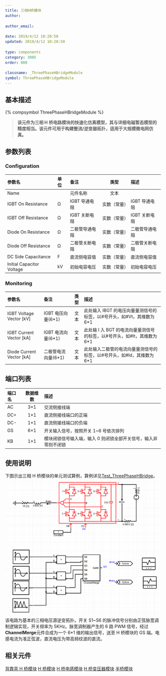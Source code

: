 ```yaml
---
title: 三相H桥模块
author:

author_email:

date: 2019/4/12 10:20:50
updated: 2019/4/12 10:20:50

type: components
category: 3005
order: 800

classname: _ThreePhaseHBridgeModule
symbol: ThreePhaseHBridgeModule
---
```


## 基本描述

{% compsymbol ThreePhaseHBridgeModule %}

> **该元件为三相 H 桥电路模块的快速化仿真模型，其与详细电磁暂态模型的精度相当。该元件可用于构建整流/逆变器拓扑，适用于大规模微电网仿真。**

## 参数列表

### Configuration

| 参数名                    | 单位 | 备注           |     类型     | 描述           |
| :------------------------ | :--- | :------------- | :----------: | :------------- |
| Name                      |      | 元件名称       |     文本     |                |
| IGBT On Resistance        | Ω    | IGBT 导通电阻  | 实数（常量） | IGBT 导通电阻  |
| IGBT Off Resistance       | Ω    | IGBT 关断电阻  | 实数（常量） | IGBT 关断电阻  |
| Diode On Resistance       | Ω    | 二极管导通电阻 | 实数（常量） | 二极管导通电阻 |
| Diode Off Resistance      | Ω    | 二极管关断电阻 | 实数（常量） | 二极管关断电阻 |
| DC Side Capacitance       | F    | 直流侧电容值   | 实数（常量） | 直流侧电容值   |
| Initial Capacitor Voltage | kV   | 初始电容电压   | 实数（常量） | 初始电容电压   |

### Monitoring

| 参数名                      | 备注                 | 类型 | 描述                                                                      |
| :-------------------------- | :------------------- | :--: | :------------------------------------------------------------------------ |
| IGBT Voltage Vector \[kV\]  | IGBT 电压向量(6\*1)  | 文本 | 此处输入 IBGT 的电压向量量测信号的标签，以#号开头，如#Vt，其维数为 6\*1   |
| IGBT Current Vector \[kA\]  | IGBT 电流向量(6\*1)  | 文本 | 此处输 I 入 BGT 的电流向量量测信号的标签，以#号开头，如#It，其维数为 6\*1 |
| Diode Current Vector \[kA\] | 二极管电流向量(6\*1) | 文本 | 此处输入二极管的电流向量量测信号的标签，以#号开头，如#Id，其维数为 6\*1   |

## 端口列表

| 端口名 | 数据维数 | 描述                                                            |
| :----- | :------: | :-------------------------------------------------------------- |
| AC     |   3×1    | 交流侧接线端                                                    |
| DC+    |   1×1    | 直流侧接线端口的正端                                            |
| DC-    |   1×1    | 直流侧接线端口的负端                                            |
| GS     |   6×1    | 开关输入信号，按照开关 1~6 号依次排列                           |
| KB     |   1×1    | 模块闭锁信号输入端，输入 0 则闭锁全部开关信号，输入非零则不闭锁 |

## 使用说明

下图示出三相 H 桥模块的单元测试算例，算例详见[Test_ThreePhaseHBridge](https://www.cloudpss.net/editor/?id=1186)。
![单元测试图](comp_VSCModule/H3.png)
该电路为基本的三相电压源逆变拓扑。开关 S1\~S6 的脉冲信号分别由正弦脉宽调制逻辑实现，开关频率为 5KHz。脉宽调制器产生的 6 路 PWM 信号，经过**ChannelMerge**元件合成为一个 6\*1 维的输出信号，送至 H 桥模块的 GS 端。电感电流为准正弦波，直流电压为带高频纹波的直流。

## 相关元件

[背靠背 H 桥模块](comp_BacktoBackModule.html)
[H 桥模块](comp_HBridgeModule.html)
[H 桥电感模块](comp_HBridgeWithInductanceModule.html)
[H 桥变压器模块](comp_HBridgeWithTransformerModule.html)
[半桥模块](comp_HalfBridgeModule.html)
